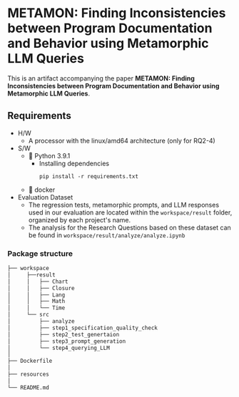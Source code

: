 # METAMON: Finding Inconsistencies between Program Documentation and Behavior using Metamorphic LLM Queries

This is an artifact accompanying the paper **METAMON: Finding Inconsistencies between Program Documentation and Behavior using Metamorphic LLM Queries**.

## Requirements
- H/W
  - A processor with the linux/amd64 architecture (only for RQ2-4)
- S/W
  - 🐍 Python 3.9.1
    - Installing dependencies
      ```shell
      pip install -r requirements.txt
      ```
  - 🐳 docker
- Evaluation Dataset
  - The regression tests, metamorphic prompts, and LLM responses used in our evaluation are located within the `workspace/result` folder, organized by each project's name. 
  - The analysis for the Research Questions based on these dataset can be found in `workspace/result/analyze/analyze.ipynb`



### Package structure
```bash
├── workspace
│     ├──result
│     │   ├── Chart
│     │   ├── Closure
│     │   ├── Lang
│     │   ├── Math
│     │   └── Time
│     └── src
│         ├── analyze
│         ├── step1_specification_quality_check
│         ├── step2_test_genertaion
│         ├── step3_prompt_generation
│         └── step4_querying_LLM
│
├── Dockerfile
│
├── resources
│
└── README.md
```
